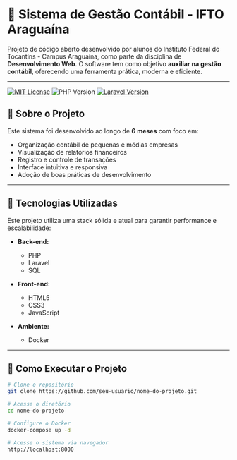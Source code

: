 
# 💼 Sistema de Gestão Contábil - IFTO Araguaína

Projeto de código aberto desenvolvido por alunos do Instituto Federal do Tocantins - Campus Araguaína, como parte da disciplina de **Desenvolvimento Web**. O software tem como objetivo **auxiliar na gestão contábil**, oferecendo uma ferramenta prática, moderna e eficiente.

---


[![MIT License](https://img.shields.io/badge/License-MIT-green.svg)](https://choosealicense.com/licenses/mit/) ![PHP Version](https://img.shields.io/badge/PHP-8.4+-blue.svg) [![Laravel Version](https://img.shields.io/badge/Laravel-12.x-red.svg)](https://laravel.com/)

## 📘 Sobre o Projeto

Este sistema foi desenvolvido ao longo de **6 meses** com foco em:

- Organização contábil de pequenas e médias empresas
- Visualização de relatórios financeiros
- Registro e controle de transações
- Interface intuitiva e responsiva
- Adoção de boas práticas de desenvolvimento

---

## 🧠 Tecnologias Utilizadas

Este projeto utiliza uma stack sólida e atual para garantir performance e escalabilidade:

- **Back-end:**
  - PHP
  - Laravel
  - SQL

- **Front-end:**
  - HTML5
  - CSS3
  - JavaScript

- **Ambiente:**
  - Docker

---

## 🚀 Como Executar o Projeto

```bash
# Clone o repositório
git clone https://github.com/seu-usuario/nome-do-projeto.git

# Acesse o diretório
cd nome-do-projeto

# Configure o Docker
docker-compose up -d

# Acesse o sistema via navegador
http://localhost:8000


